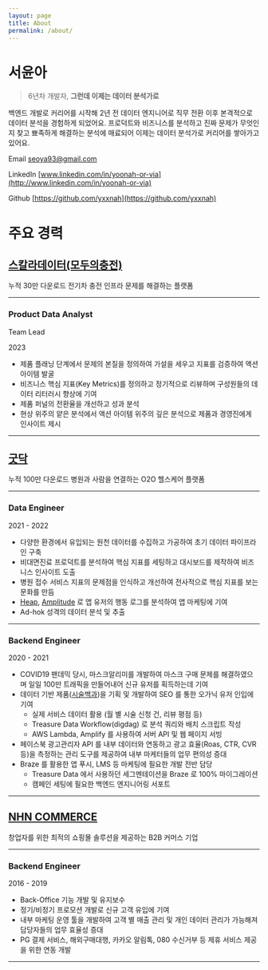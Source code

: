 ```yaml
---
layout: page
title: About
permalink: /about/
---
```


# 서윤아

> 6년차 개발자, **그런데 이제는 데이터 분석가로**
> 

백엔드 개발로 커리어를 시작해 2년 전 데이터 엔지니어로 직무 전환 이후 본격적으로 데이터 분석을 경험하게 되었어요. 프로덕트와 비즈니스를 분석하고 진짜 문제가 무엇인지 찾고 뾰족하게 해결하는 분석에 매료되어 이제는 데이터 분석가로 커리어를 쌓아가고 있어요.

Email [seoya93@gmail.com](https://mail.google.com/mail/u/0/?fs=1&tf=cm&source=mailto&to=seoya93@gmail.com)

LinkedIn [www.linkedin.com/in/yoonah-or-via](http://www.linkedin.com/in/yoonah-or-via)

Github [https://github.com/yxxnah](https://github.com/yxxnah)

# 주요 경력

## [스칼라데이터(모두의충전)](https://evmodu.kr/)

누적 30만 다운로드 전기차 충전 인프라 문제를 해결하는 플랫폼

---

### Product Data Analyst
Team Lead

2023

- 제품 플래닝 단계에서 문제의 본질을 정의하여 가설을 세우고 지표를 검증하여 액션 아이템 발굴
- 비즈니스 핵심 지표(Key Metrics)를 정의하고 정기적으로 리뷰하며 구성원들의 데이터 리터러시 향상에 기여
- 제품 퍼널의 전환율을 개선하고 성과 분석
- 현상 위주의 얕은 분석에서 액션 아이템 위주의 깊은 분석으로 제품과 경영진에게 인사이트 제시

---

## [굿닥](https://www.goodoc.io/)

누적 100만 다운로드 병원과 사람을 연결하는 O2O 헬스케어 플랫폼

---

### Data Engineer

2021 - 2022

- 다양한 환경에서 유입되는 원천 데이터를 수집하고 가공하여 초기 데이터 파이프라인 구축
- 비대면진료 프로덕트를 분석하여 핵심 지표를 세팅하고 대시보드를 제작하여 비즈니스 인사이트 도출
- 병원 접수 서비스 지표의 문제점을 인식하고 개선하여 전사적으로 핵심 지표를 보는 문화를 만듬
- [Heap](https://heap.io/), [Amplitude](https://amplitude.com/) 로 앱 유저의 행동 로그를 분석하여 앱 마케팅에 기여
- Ad-hok 성격의 데이터 분석 및 추출

---

### **Backend Engineer**

2020 - 2021

- COVID19 팬데믹 당시, 마스크알리미를 개발하여 마스크 구매 문제를 해결하였으며 일일 100만 트래픽을 만들어내어 신규 유저를 획득하는데 기여
- 데이터 기반 제품([시술백과](https://www.goodoc.co.kr/dict/1))을 기획 및 개발하여 SEO 를 통한 오가닉 유저 인입에 기여
    - 실제 서비스 데이터 활용 (월 별 시술 신청 건, 리뷰 평점 등)
    - Treasure Data Workflow(digdag) 로 분석 쿼리와 배치 스크립트 작성
    - AWS Lambda, Amplify 를 사용하여 서버 API 및 웹 페이지 서빙
- 페이스북 광고관리자 API 를 내부 데이터와 연동하고 광고 효율(Roas, CTR, CVR 등)을 측정하는 관리 도구를 제공하여 내부 마케터들의 업무 편의성 증대
- Braze 를 활용한 앱 푸시, LMS 등 마케팅에 필요한 개발 전반 담당
    - Treasure Data 에서 사용하던 세그멘테이션을 Braze 로 100% 마이그레이션
    - 캠페인 세팅에 필요한 백엔드 엔지니어링 서포트

---

## [NHN COMMERCE](https://www.nhn-commerce.com/)

창업자를 위한 최적의 쇼핑몰 솔루션을 제공하는 B2B 커머스 기업

---

### **Backend Engineer**

2016 - 2019

- Back-Office 기능 개발 및 유지보수
- 정기/비정기 프로모션 개발로 신규 고객 유입에 기여
- 내부 마케팅 운영 툴을 개발하여 고객 별 매출 관리 및 개인 데이터 관리가 가능해져 담당자들의 업무 효율성 증대
- PG 결제 서비스, 해외구매대행, 카카오 알림톡, 080 수신거부 등 제휴 서비스 제공을 위한 연동 개발

---
